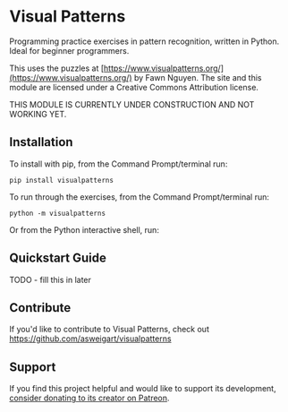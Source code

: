 Visual Patterns
======

Programming practice exercises in pattern recognition, written in Python. Ideal for beginner programmers.

This uses the puzzles at [https://www.visualpatterns.org/](https://www.visualpatterns.org/) by Fawn Nguyen. The site and this module are licensed under a Creative Commons Attribution license.

THIS MODULE IS CURRENTLY UNDER CONSTRUCTION AND NOT WORKING YET.

Installation
------------

To install with pip, from the Command Prompt/terminal run:

    pip install visualpatterns

To run through the exercises, from the Command Prompt/terminal run:

    python -m visualpatterns

Or from the Python interactive shell, run:



Quickstart Guide
----------------

TODO - fill this in later

Contribute
----------

If you'd like to contribute to Visual Patterns, check out https://github.com/asweigart/visualpatterns

Support
-------

If you find this project helpful and would like to support its development, [consider donating to its creator on Patreon](https://www.patreon.com/AlSweigart).
